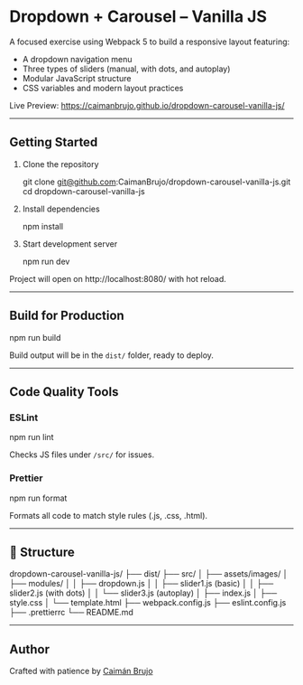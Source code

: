 # Dropdown + Carousel – Vanilla JS

A focused exercise using Webpack 5 to build a responsive layout featuring:

- A dropdown navigation menu
- Three types of sliders (manual, with dots, and autoplay)
- Modular JavaScript structure
- CSS variables and modern layout practices

Live Preview: https://caimanbrujo.github.io/dropdown-carousel-vanilla-js/

---

## Getting Started

1. Clone the repository

   git clone git@github.com:CaimanBrujo/dropdown-carousel-vanilla-js.git
   cd dropdown-carousel-vanilla-js

2. Install dependencies

   npm install

3. Start development server

   npm run dev

Project will open on http://localhost:8080/ with hot reload.

---

## Build for Production

   npm run build

Build output will be in the `dist/` folder, ready to deploy.

---

## Code Quality Tools

### ESLint

   npm run lint

Checks JS files under `/src/` for issues.

### Prettier

   npm run format

Formats all code to match style rules (.js, .css, .html).

---

## 📁 Structure

dropdown-carousel-vanilla-js/
├── dist/
├── src/
│   ├── assets/images/
│   ├── modules/
│   │   ├── dropdown.js
│   │   ├── slider1.js (basic)
│   │   ├── slider2.js (with dots)
│   │   └── slider3.js (autoplay)
│   ├── index.js
│   ├── style.css
│   └── template.html
├── webpack.config.js
├── eslint.config.js
├── .prettierrc
└── README.md

---

## Author

Crafted with patience by [Caimán Brujo](https://github.com/CaimanBrujo)
